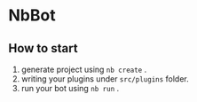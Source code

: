 # NbBot

## How to start

1. generate project using `nb create` .
2. writing your plugins under `src/plugins` folder.
3. run your bot using `nb run` .
